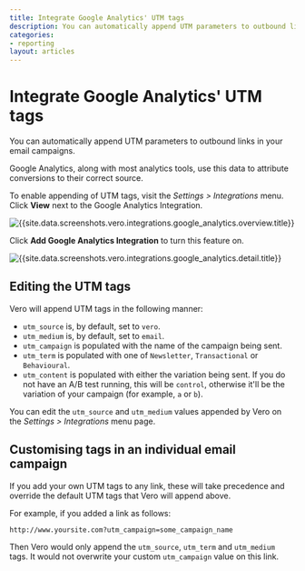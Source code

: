 ```yaml
---
title: Integrate Google Analytics' UTM tags
description: You can automatically append UTM parameters to outbound links in your email campaigns. Google Analytics, along with  most analytics tools, use this data to attribute conversions to their correct source.
categories:
- reporting
layout: articles
---
```


# Integrate Google Analytics' UTM tags

You can automatically append UTM parameters to outbound links in your email campaigns. 

Google Analytics, along with  most analytics tools, use this data to attribute conversions to their correct source.

To enable appending of UTM tags, visit the *Settings > Integrations* menu. Click **View** next to the Google Analytics Integration.

![{{site.data.screenshots.vero.integrations.google_analytics.overview.title}}]({{site.data.screenshots.vero.integrations.google_analytics.overview.image}}) 

Click **Add Google Analytics Integration** to turn this feature on.

![{{site.data.screenshots.vero.integrations.google_analytics.detail.title}}]({{site.data.screenshots.vero.integrations.google_analytics.detail.image}}) 

## Editing the UTM tags

Vero will append UTM tags in the following manner:

- `utm_source` is, by default, set to `vero`.
- `utm_medium` is, by default, set to `email`. 
- `utm_campaign` is populated with the name of the campaign being sent.
- `utm_term` is populated with one of `Newsletter`, `Transactional` or `Behavioural`.
- `utm_content` is populated with either the variation being sent. If you do not have an A/B test running, this will be `control`, otherwise it'll be the variation of your campaign (for example, `a` or `b`).

You can edit the `utm_source` and `utm_medium` values appended by Vero on the *Settings > Integrations* menu page.

## Customising tags in an individual email campaign

If you add your own UTM tags to any link, these will take precedence and override the default UTM tags that Vero will append above. 

For example, if you added a link as follows:

	http://www.yoursite.com?utm_campaign=some_campaign_name

Then Vero would only append the `utm_source`, `utm_term` and `utm_medium` tags. It would not overwrite your custom `utm_campaign` value on this link.
